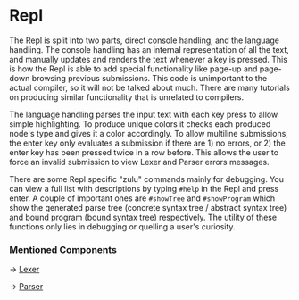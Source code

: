 # Repl

The Repl is split into two parts, direct console handling, and the language handling. The console handling has an
internal representation of all the text, and manually updates and renders the text whenever a key is pressed. This is
how the Repl is able to add special functionality like page-up and page-down browsing previous submissions. This code
is unimportant to the actual compiler, so it will not be talked about much. There are many tutorials on producing
similar functionality that is unrelated to compilers.

The language handling parses the input text with each key press to allow simple highlighting. To produce unique colors
it checks each produced node's type and gives it a color accordingly. To allow multiline submissions, the enter key only
evaluates a submission if there are 1) no errors, or 2) the enter key has been pressed twice in a row before. This
allows the user to force an invalid submission to view Lexer and Parser errors messages.

There are some Repl specific "zulu" commands mainly for debugging. You can view a full list with descriptions by typing
`#help` in the Repl and press enter. A couple of important ones are `#showTree` and `#showProgram` which show the
generated parse tree (concrete syntax tree / abstract syntax tree) and bound program (bound syntax tree) respectively.
The utility of these functions only lies in debugging or quelling a user's curiosity.

### Mentioned Components

-> [Lexer](Lexer.md)

-> [Parser](Parser.md)
